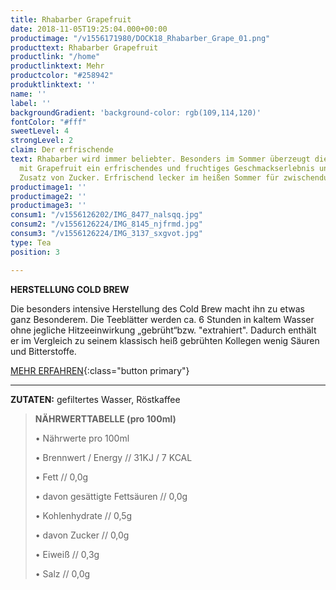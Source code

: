 ```yaml
---
title: Rhabarber Grapefruit
date: 2018-11-05T19:25:04.000+00:00
productimage: "/v1556171980/DOCK18_Rhabarber_Grape_01.png"
producttext: Rhabarber Grapefruit
productlink: "/home"
productlinktext: Mehr
productcolor: "#258942"
produktlinktext: ''
name: ''
label: ''
backgroundGradient: 'background-color: rgb(109,114,120)'
fontColor: "#fff"
sweetLevel: 4
strongLevel: 2
claim: Der erfrischende
text: Rhabarber wird immer beliebter. Besonders im Sommer überzeugt diese in Kombination
  mit Grapefruit ein erfrischendes und fruchtiges Geschmackserlebnis und das ohne
  Zusatz von Zucker. Erfrischend lecker im heißen Sommer für zwischendurch!
productimage1: ''
productimage2: ''
productimage3: ''
consum1: "/v1556126202/IMG_8477_nalsqq.jpg"
consum2: "/v1556126224/IMG_8145_njfrmd.jpg"
consum3: "/v1556126224/IMG_3137_sxgvot.jpg"
type: Tea
position: 3

---
```

**HERSTELLUNG COLD BREW**

Die besonders intensive Herstellung des Cold Brew macht ihn zu etwas ganz Besonderem. Die Teeblätter werden ca. 6 Stunden in kaltem Wasser ohne jegliche Hitzeeinwirkung „gebrüht“bzw. "extrahiert". Dadurch enthält er im Vergleich zu seinem klassisch heiß gebrühten Kollegen wenig Säuren und Bitterstoffe.

[MEHR ERFAHREN](https://dock-18.de/events/herkunft/){:class="button primary"}

***

**ZUTATEN:** gefiltertes Wasser, Röstkaffee

> **NÄHRWERTTABELLE (pro 100ml)**
>
> • Nährwerte pro 100ml 
>
> • Brennwert / Energy // 31KJ / 7 KCAL
>
> • Fett // 0,0g
>
> • davon gesättigte Fettsäuren // 0,0g
>
> • Kohlenhydrate // 0,5g
>
> • davon Zucker // 0,0g
>
> • Eiweiß // 0,3g
>
> • Salz // 0,0g